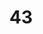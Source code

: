 ---
title: "43"
imageurl: "https://imgs1.thamizhnation.org/assets/43.webp"
dwnurl: "https://imgs1.thamizhnation.org/img/43.jpg"
tags: ['thalaivar']
---